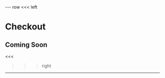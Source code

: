 --- row
<<< left
# Checkout
## Coming Soon
<<<

>>> right
<!-- include(../api-ref-snippet.md) -->
>>>
---

<!-- include(../support.md) -->
